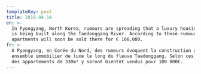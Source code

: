 ```yaml
---
templateKey: post
title: 2019.04.14
en: >-
  In Pyongyang, North Korea, rumours are spreading that a luxury housing complex
  is being built along the Taedonggang River. According to these rumours, 330sqm
  apartments will soon be sold there for € 100,000.
fr: >-
  À Pyongyang, en Corée du Nord, des rumeurs évoquent la construction d’un
  ensemble immobilier de luxe le long du fleuve Taedonggang. Selon ces rumeurs,
  des appartements de 330m² y seront bientôt vendus pour 100 000€.
---
```


